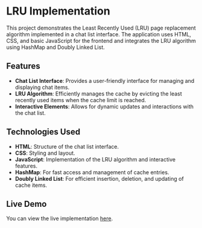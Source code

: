 # LRU Implementation

This project demonstrates the Least Recently Used (LRU) page replacement algorithm implemented in a chat list interface. The application uses HTML, CSS, and basic JavaScript for the frontend and integrates the LRU algorithm using HashMap and Doubly Linked List.

## Features

- **Chat List Interface**: Provides a user-friendly interface for managing and displaying chat items.
- **LRU Algorithm**: Efficiently manages the cache by evicting the least recently used items when the cache limit is reached.
- **Interactive Elements**: Allows for dynamic updates and interactions with the chat list.

## Technologies Used

- **HTML**: Structure of the chat list interface.
- **CSS**: Styling and layout.
- **JavaScript**: Implementation of the LRU algorithm and interactive features.
- **HashMap**: For fast access and management of cache entries.
- **Doubly Linked List**: For efficient insertion, deletion, and updating of cache items.

## Live Demo

You can view the live implementation [here](https://bonagirisahithya.github.io/Chat-List/).
